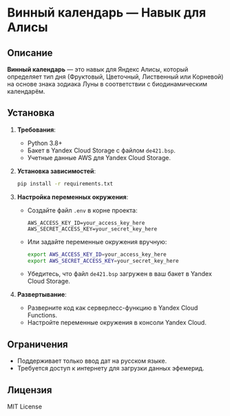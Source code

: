    # Винный календарь — Навык для Алисы

   ## Описание
   **Винный календарь** — это навык для Яндекс Алисы, который определяет тип дня (Фруктовый, Цветочный, Лиственный или Корневой) на основе знака зодиака Луны в соответствии с биодинамическим календарём.

   ## Установка
   1. **Требования**:
      - Python 3.8+
      - Бакет в Yandex Cloud Storage с файлом `de421.bsp`.
      - Учетные данные AWS для Yandex Cloud Storage.

   2. **Установка зависимостей**:
      ```bash
      pip install -r requirements.txt
      ```

   3. **Настройка переменных окружения**:
      - Создайте файл `.env` в корне проекта:
        ```plaintext
        AWS_ACCESS_KEY_ID=your_access_key_here
        AWS_SECRET_ACCESS_KEY=your_secret_key_here
        ```
      - Или задайте переменные окружения вручную:
        ```bash
        export AWS_ACCESS_KEY_ID=your_access_key_here
        export AWS_SECRET_ACCESS_KEY=your_secret_key_here
        ```
      - Убедитесь, что файл `de421.bsp` загружен в ваш бакет в Yandex Cloud Storage.

   4. **Развертывание**:
      - Разверните код как серверлесс-функцию в Yandex Cloud Functions.
      - Настройте переменные окружения в консоли Yandex Cloud.

   ## Ограничения
   - Поддерживает только ввод дат на русском языке.
   - Требуется доступ к интернету для загрузки данных эфемерид.

   ## Лицензия
   MIT License

